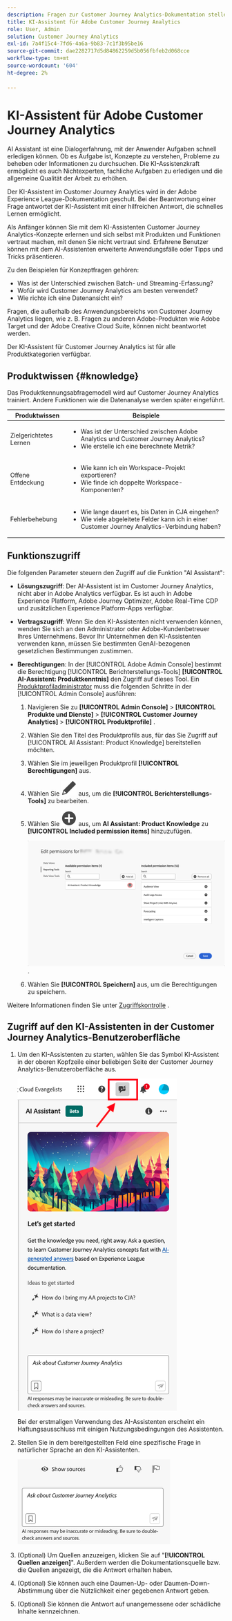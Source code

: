 ```yaml
---
description: Fragen zur Customer Journey Analytics-Dokumentation stellen
title: KI-Assistent für Adobe Customer Journey Analytics
role: User, Admin
solution: Customer Journey Analytics
exl-id: 7a4f15c4-7fd6-4a6a-9b83-7c1f3b95be16
source-git-commit: dae2282717d5d84862259d5b056fbfeb2d068cce
workflow-type: tm+mt
source-wordcount: '604'
ht-degree: 2%

---
```



# KI-Assistent für Adobe Customer Journey Analytics

AI Assistant ist eine Dialogerfahrung, mit der Anwender Aufgaben schnell erledigen können. Ob es Aufgabe ist, Konzepte zu verstehen, Probleme zu beheben oder Informationen zu durchsuchen. Die KI-Assistenzkraft ermöglicht es auch Nichtexperten, fachliche Aufgaben zu erledigen und die allgemeine Qualität der Arbeit zu erhöhen.

Der KI-Assistent im Customer Journey Analytics wird in der Adobe Experience League-Dokumentation geschult. Bei der Beantwortung einer Frage antwortet der KI-Assistent mit einer hilfreichen Antwort, die schnelles Lernen ermöglicht.

Als Anfänger können Sie mit dem KI-Assistenten Customer Journey Analytics-Konzepte erlernen und sich selbst mit Produkten und Funktionen vertraut machen, mit denen Sie nicht vertraut sind. Erfahrene Benutzer können mit dem AI-Assistenten erweiterte Anwendungsfälle oder Tipps und Tricks präsentieren.

Zu den Beispielen für Konzeptfragen gehören:

* Was ist der Unterschied zwischen Batch- und Streaming-Erfassung?
* Wofür wird Customer Journey Analytics am besten verwendet?
* Wie richte ich eine Datenansicht ein?

Fragen, die außerhalb des Anwendungsbereichs von Customer Journey Analytics liegen, wie z. B. Fragen zu anderen Adobe-Produkten wie Adobe Target und der Adobe Creative Cloud Suite, können nicht beantwortet werden.

Der KI-Assistent für Customer Journey Analytics ist für alle Produktkategorien verfügbar.

## Produktwissen {#knowledge}

Das Produktkennungsabfragemodell wird auf Customer Journey Analytics trainiert. Andere Funktionen wie die Datenanalyse werden später eingeführt.

| Produktwissen | Beispiele |
| --- | --- |
| Zielgerichtetes Lernen | <ul><li>Was ist der Unterschied zwischen Adobe Analytics und Customer Journey Analytics?</li><li>Wie erstelle ich eine berechnete Metrik?</li></ul> |
| Offene Entdeckung | <ul><li>Wie kann ich ein Workspace-Projekt exportieren?</li><li>Wie finde ich doppelte Workspace-Komponenten?</li></ul> |
| Fehlerbehebung | <ul><li>Wie lange dauert es, bis Daten in CJA eingehen?</li><li>Wie viele abgeleitete Felder kann ich in einer Customer Journey Analytics-Verbindung haben?</li></ul> |

## Funktionszugriff

Die folgenden Parameter steuern den Zugriff auf die Funktion &quot;AI Assistant&quot;:

* **Lösungszugriff**: Der AI-Assistent ist im Customer Journey Analytics, nicht aber in Adobe Analytics verfügbar. Es ist auch in Adobe Experience Platform, Adobe Journey Optimizer, Adobe Real-Time CDP und zusätzlichen Experience Platform-Apps verfügbar.

* **Vertragszugriff**: Wenn Sie den KI-Assistenten nicht verwenden können, wenden Sie sich an den Administrator oder Adobe-Kundenbetreuer Ihres Unternehmens. Bevor Ihr Unternehmen den KI-Assistenten verwenden kann, müssen Sie bestimmten GenAI-bezogenen gesetzlichen Bestimmungen zustimmen.

* **Berechtigungen**: In der [!UICONTROL Adobe Admin Console] bestimmt die Berechtigung [!UICONTROL Berichterstellungs-Tools] **[!UICONTROL AI-Assistent: Produktkenntnis]** den Zugriff auf dieses Tool. Ein [Produktprofiladministrator](https://helpx.adobe.com/de/enterprise/using/manage-product-profiles.html) muss die folgenden Schritte in der [!UICONTROL Admin Console] ausführen:
   1. Navigieren Sie zu **[!UICONTROL Admin Console]** > **[!UICONTROL Produkte und Dienste]** > **[!UICONTROL Customer Journey Analytics]** > **[!UICONTROL Produktprofile]** .
   1. Wählen Sie den Titel des Produktprofils aus, für das Sie Zugriff auf [!UICONTROL AI Assistant: Product Knowledge] bereitstellen möchten.
   1. Wählen Sie im jeweiligen Produktprofil **[!UICONTROL Berechtigungen]** aus.
   1. Wählen Sie ![Bearbeiten](/help/assets/icons/Edit.svg) aus, um die **[!UICONTROL Berichterstellungs-Tools]** zu bearbeiten.
   1. Wählen Sie ![AddCircle](/help/assets/icons/AddCircle.svg) aus, um **AI Assistant: Product Knowledge** zu **[!UICONTROL Included permission items]** hinzuzufügen.

      ![Berechtigung hinzufügen](assets/ai-assistant-permissions.png).

   1. Wählen Sie **[!UICONTROL Speichern]** aus, um die Berechtigungen zu speichern.

Weitere Informationen finden Sie unter [Zugriffskontrolle](/help/technotes/access-control.md#access-control) .

## Zugriff auf den KI-Assistenten in der Customer Journey Analytics-Benutzeroberfläche

1. Um den KI-Assistenten zu starten, wählen Sie das Symbol KI-Assistent in der oberen Kopfzeile einer beliebigen Seite der Customer Journey Analytics-Benutzeroberfläche aus.

   ![Symbol &quot;KI-Assistent&quot;](assets/ai-asst1.png)

   Bei der erstmaligen Verwendung des AI-Assistenten erscheint ein Haftungsausschluss mit einigen Nutzungsbedingungen des Assistenten.

1. Stellen Sie in dem bereitgestellten Feld eine spezifische Frage in natürlicher Sprache an den KI-Assistenten.

   ![Fragefeld](assets/ai-asst2.png)

1. (Optional) Um Quellen anzuzeigen, klicken Sie auf &quot;**[!UICONTROL Quellen anzeigen]**&quot;. Außerdem werden die Dokumentationsquelle bzw. die Quellen angezeigt, die die Antwort erhalten haben.

1. (Optional) Sie können auch eine Daumen-Up- oder Daumen-Down-Abstimmung über die Nützlichkeit einer gegebenen Antwort geben.

1. (Optional) Sie können die Antwort auf unangemessene oder schädliche Inhalte kennzeichnen.
